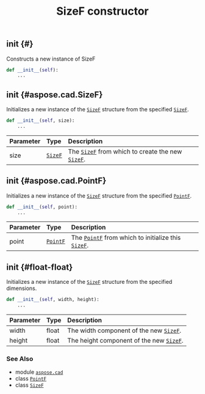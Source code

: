 ﻿---
title: SizeF constructor
second_title: Aspose.CAD for Python via .NET API References
description: 
type: docs
weight: 10
url: /python-net/aspose.cad/sizef/__init__/
is_root: false
---

## __init__ {#}

Constructs a new instance of SizeF



```python
def __init__(self):
    ...
```




## __init__ {#aspose.cad.SizeF}

Initializes a new instance of the [`SizeF`](/cad/python-net/aspose.cad/sizef) structure from the specified [`SizeF`](/cad/python-net/aspose.cad/sizef).



```python
def __init__(self, size):
    ...
```


| Parameter | Type | Description |
| :- | :- | :- |
| size | [`SizeF`](/cad/python-net/aspose.cad/sizef) | The [`SizeF`](/cad/python-net/aspose.cad/sizef) from which to create the new [`SizeF`](/cad/python-net/aspose.cad/sizef). |


## __init__ {#aspose.cad.PointF}

Initializes a new instance of the [`SizeF`](/cad/python-net/aspose.cad/sizef) structure from the specified [`PointF`](/cad/python-net/aspose.cad/pointf).



```python
def __init__(self, point):
    ...
```


| Parameter | Type | Description |
| :- | :- | :- |
| point | [`PointF`](/cad/python-net/aspose.cad/pointf) | The [`PointF`](/cad/python-net/aspose.cad/pointf) from which to initialize this [`SizeF`](/cad/python-net/aspose.cad/sizef). |


## __init__ {#float-float}

Initializes a new instance of the [`SizeF`](/cad/python-net/aspose.cad/sizef) structure from the specified dimensions.



```python
def __init__(self, width, height):
    ...
```


| Parameter | Type | Description |
| :- | :- | :- |
| width | float | The width component of the new [`SizeF`](/cad/python-net/aspose.cad/sizef). |
| height | float | The height component of the new [`SizeF`](/cad/python-net/aspose.cad/sizef). |



### See Also
* module [`aspose.cad`](../../)
* class [`PointF`](/cad/python-net/aspose.cad/pointf)
* class [`SizeF`](/cad/python-net/aspose.cad/sizef)
